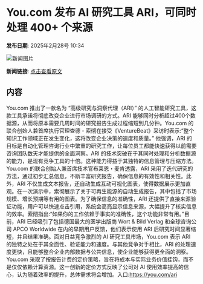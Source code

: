 # ​You.com 发布 AI 研究工具 ARI，可同时处理 400+ 个来源

**发布日期**: 2025年2月28号 10:34

![新闻图片](https://pic.chinaz.com/picmap/thumb/202311231137391057_3.jpg)

**新闻链接**: [点击查看原文](https://www.aibase.com/zh/news/15824)

## 内容

You.com 推出了一款名为 “高级研究与洞察代理（ARI）” 的人工智能研究工具，这款工具承诺将彻底改变企业进行市场调研的方式。ARI 能够同时分析超过400个数据源，从而将原本需要几周时间的研究报告生成过程缩短到几分钟。You.com 的联合创始人兼首席执行官理查德・索彻在接受《VentureBeat》采访时表示:“整个知识工作领域正在发生变化，这将改变企业决策的速度和质量。” 他强调，ARI 的目标是自动化管理咨询行业中繁重的研究工作，让每位员工都能快速获得以前需要咨询团队数天才能提供的全面洞察。ARI 的技术突破在于其同时处理和分析数据源的能力，是现有竞争工具的十倍。这种能力得益于其独特的信息管理与压缩方法。You.com 的联合创始人兼首席技术官布莱恩・麦肯透露，ARI 采用了迭代研究的方法，通过初步汇总信息，不断丰富研究报告，确保信息的有效性和相关性。此外，ARI 不仅生成文本报告，还自动生成互动可视化图表，使得数据展示更加直观。在一次演示中，索彻展示了关于可再生能源的自动生成报告，其中包括了市场规模、增长预期等有用的图表。为了确保信息的准确性，ARI 还提供了直接来源验证功能，用户可以快速点击引用，系统会高亮显示信息来源，大幅提升了核实信息的效率。索彻指出:“如果你的工作依赖于事实的准确性，这个功能非常有用。”目前，ARI 已经吸引了包括德国最大的医学出版商 Wort & Bild Verlag 和全球咨询公司 APCO Worldwide 在内的早期用户反馈，他们表示使用 ARI 后研究时间显著缩短，并且结果准确。面对日益竞争激烈的 AI 研究工具市场，You.com 表示 ARI 的独特之处在于其全面性、验证能力和速度。与其他竞争对手相比，ARI 的处理速度更快，且能够整合企业内部数据与公共信息，使企业能够获得更全面的洞察。You.com 采取了按报告计费的定价策略，旨在将成本与实际业务价值挂钩，而不是仅仅依赖计算资源。这一创新的定价方式反映了公司对 AI 使用效率提高的信心，认为随着效率的提升，总体需求将会增加。入口:https://you.com/ari
